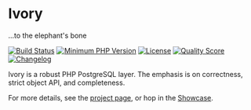 Ivory
=====

...to the elephant's bone

<!--
[![Latest Stable Version](https://poser.pugx.org/ondrej-bouda/ivory/version)](
    https://packagist.org/packages/ondrej-bouda/ivory
)
-->
[![Build Status](https://img.shields.io/travis/ondrej-bouda/ivory/master.svg?style=flat-square)](
    https://travis-ci.org/ondrej-bouda/ivory
)
[![Minimum PHP Version](https://img.shields.io/badge/php-%3E%3D%207.1-8892BF.svg?style=flat-square)](https://php.net/)
[![License](https://img.shields.io/badge/license-BSD%203--Clause-green.svg?style=flat-square)](
    https://opensource.org/licenses/BSD-3-Clause
)
[![Quality Score](https://img.shields.io/scrutinizer/g/ondrej-bouda/ivory.svg?style=flat-square)](
    https://scrutinizer-ci.com/g/ondrej-bouda/ivory/
)
[![Changelog](https://img.shields.io/badge/changelog-Keep%20a%20CHANGELOG-green.svg)](CHANGELOG.md)
<!--
[![Total Downloads](https://poser.pugx.org/ondrej-bouda/ivory/downloads)](
    https://packagist.org/packages/ondrej-bouda/ivory
)
-->

Ivory is a robust PHP PostgreSQL layer. The emphasis is on correctness, strict object API, and completeness.

For more details, see the [project page](https://ivoryphp.net),
or hop in the [Showcase](https://github.com/ondrej-bouda/ivory/tree/master/test/unit/Ivory/Showcase).
